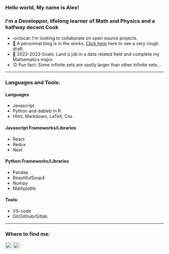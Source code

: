 ### Hello world, My name is Alex!

### I'm a Developper, lifelong learner of Math and Physics and a halfway decent Cook
- :octocat: I'm looking to collaborate on open source projects.
- 🔨 A personnal blog is in the works. [Click here](https://www.thecodingcanuck.com) here to see a very rough draft.
- 🎉 2022-2023 Goals: Land a job in a data related field and complete my Mathematics major.
- 🙃 Fun fact: Some infinite sets are vastly larger than other infinite sets...

--- 

### Languages and Tools:

#### Languages
- Javascript
- Python and dableb in R
- Html, Markdown, LaTeX, Css

#### Javascript Frameworks/Libraries
- React
- Redux
- Next

#### Python Frameworks/Libraries
- Pandas
- BeautifulSoup4
- Numpy
- Mathplotlib

#### Tools:
- VS-code
- Git/Github/Gitlab
---


### Where to find me:

[<img align="left" alt="codeSTACKr | Twitter" width="22px" src="https://cdn.jsdelivr.net/npm/simple-icons@v3/icons/twitter.svg" />][twitter]
[<img align="left" alt="codeSTACKr | LinkedIn" width="22px" src="https://cdn.jsdelivr.net/npm/simple-icons@v3/icons/linkedin.svg" />][linkedin]

[linkedin]: https://linkedin.com/in/alexlangev
[twitter]: https://twitter.com/thecodingcanuck
